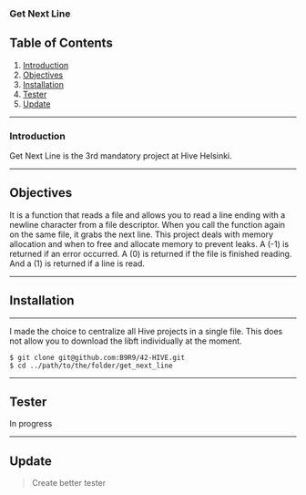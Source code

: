 ### Get Next Line

## Table of Contents
1. [Introduction](#introduction)
2. [Objectives](#objectives)
3. [Installation](#installation)
4. [Tester](#tester)
5. [Update](#update)


***
### Introduction
Get Next Line is the 3rd mandatory project at Hive Helsinki.
***
## Objectives
It is a function that reads a file and allows you to read a line ending with a newline character from a file descriptor.
When you call the function again on the same file, it grabs the next line.
This project deals with memory allocation and when to free and allocate memory to prevent leaks.
A (-1) is returned if an error occurred. A (0) is returned if the file is finished reading. And a (1) is returned if a line is read.
***
## Installation
***
I made the choice to centralize all Hive projects in a single file.
This does not allow you to download the libft individually at the moment.
```
$ git clone git@github.com:B9R9/42-HIVE.git
$ cd ../path/to/the/folder/get_next_line
```
***
## Tester
In progress
***
## Update
>  Create better tester 
